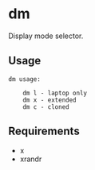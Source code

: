 dm
===

Display mode selector.

Usage
-----

    dm usage:
    
        dm l - laptop only
        dm x - extended
        dm c - cloned

Requirements
------------

- x
- xrandr
